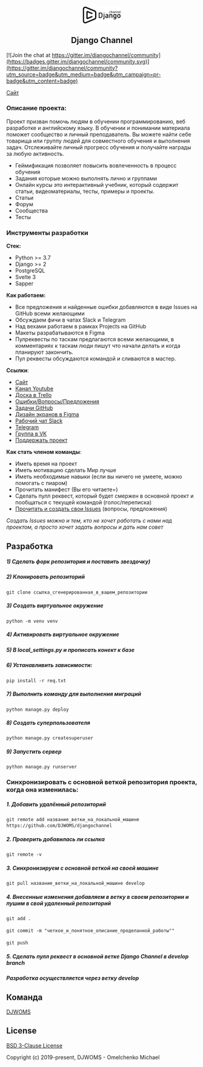<p align="center">
    <a href="https://djangochannel.com" target="_blank" rel="noopener noreferrer">
        <img width="100" src="docs/_static/logo.png" title="djangochannel">
    </a>
</p>

<h2 align="center">Django Channel</h2>

[![Join the chat at https://gitter.im/djangochannel/community](https://badges.gitter.im/djangochannel/community.svg)](https://gitter.im/djangochannel/community?utm_source=badge&utm_medium=badge&utm_campaign=pr-badge&utm_content=badge)

[Сайт](https://djangochannel.com)

### Описание проекта:
Проект призван помочь людям в обучении программированию, веб разработке и английскому языку.
В обучении и понимании материала поможет сообщество и личный преподаватель.
Вы можете найти себе товарища или группу людей для совместного обучения и выполнения задач.
Отслеживайте личный прогресс обучения и получайте награды за любую активность.

- Геймификация позволяет повысить вовлеченность в процесс обучения 
- Задания которые можно выполнять лично и группами
- Онлайн курсы это интерактивный учебник, который содержит статьи, видеоматериалы, тесты, примеры и проекты.
- Статьи 
- Форум
- Сообщества
- Тесты

### Инструменты разработки

**Стек:**
- Python >= 3.7
- Django >= 2
- PostgreSQL
- Svelte 3
- Sapper

**Как работаем:**
- Все предложения и найденные ошибки добавляются в виде Issues на GitHub всеми желающими
- Обсуждаем фичи в чатах Slack и Telegram
- Над вехами работаем в рамках Projects на GitHub
- Макеты разрабатываются в Figma
- Пулреквесты по таскам предлагаются всеми желающими, в комментариях к таскам люди пишут что начали делать и когда планируют закончить.
- Пул реквесты обсуждаются командой и сливаются в мастер.

**Ссылки**:
- [Сайт](https://djangochannel.com)
- [Канал Youtube](https://www.youtube.com/channel/UC_hPYclmFCIENpMUHpPY8FQ?view_as=subscriber)
- [Доска в Trello](https://trello.com/b/EZzcxWb1/djangochannel)
- [Ошибки/Вопросы/Предложения](https://github.com/DJWOMS/djangochannel/issues)
- [Задачи GitHub](https://github.com/DJWOMS/djangochannel/projects/1)
- [Дизайн экранов в Figma](https://www.figma.com/file/NuuLxaWVtab9X3GjiieTT3/DS-groups?node-id=94%3A80)
- [Рабочий чат Slack](https://goo-gl.su/DemLTTGJ)
- [Telegram](https://t.me/trueDjangoChannel)
- [Группа в VK](https://vk.com/djangochannel)
- [Поддержать проект](https://donatepay.ru/don/186076)

**Как стать членом команды**:
- Иметь время на проект
- Иметь мотивацию сделать Мир лучше
- Иметь необходимые навыки (если вы ничего не умеете, можно помогать с пиаром)
- Прочитать манифест (Вы его читаете=)
- Сделать пулл реквест, который будет смержен в основной проект и пообщаться с текущей командой (голос/переписка)
- [Прочитать и создать свои Issues](https://github.com/DJWOMS/djangochannel/issues) (вопросы, предложения)

*Создать Issues можно и тем, кто не хочет работать с нами над проектом, а просто хочет задать вопросы и дать нам совет*

## Разработка

##### 1) Сделать форк репозитория и поставить звездочку)

##### 2) Клонировать репозиторий

    git clone ссылка_сгенерированная_в_вашем_репозитории

##### 3) Создать виртуальное окружение

    python -m venv venv
    
##### 4) Активировать виртуальное окружение

##### 5) В local_settings.py и прописать конект к базе

##### 6) Устанавливить зависимости:

    pip install -r req.txt

##### 7) Выполнить команду для выполнения миграций

    python manage.py deploy
    
##### 8) Создать суперпользователя

    python manage.py createsuperuser
    
##### 9) Запустить сервер

    python manage.py runserver


### Синхронизировать с основной веткой репозитория проекта, когда она изменилась:


##### 1. Добавить удалённый репозиторий

    git remote add название_ветки_на_локальной_машине https://github.com/DJWOMS/djangochannel

##### 2. Проверить добавилась ли ссылка

    git remote -v

##### 3. Синхронизируем с основной веткой на своей машине

    git pull название_ветки_на_локальной_машине develop

##### 4. Внесенные изменения добавляем в ветку в своем репозитории и пушим в свой удаленный репозиторий

    git add .

    git commit -m "четкое_и_понятное_описание_проделанной_работы""

    git push

##### 5. Сделать пулл реквест в основной ветке Django Channel в develop branch

##### Разработка осуществляется через ветку develop

## Команда

[DJWOMS](https://github.com/DJWOMS) 

## License

[BSD 3-Clause License](https://opensource.org/licenses/BSD-3-Clause)

Copyright (c) 2019-present, DJWOMS - Omelchenko Michael



